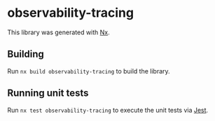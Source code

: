 # observability-tracing

This library was generated with [Nx](https://nx.dev).

## Building

Run `nx build observability-tracing` to build the library.

## Running unit tests

Run `nx test observability-tracing` to execute the unit tests via [Jest](https://jestjs.io).
